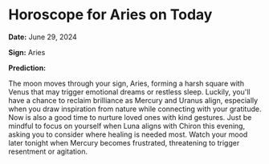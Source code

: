 # Horoscope for Aries on Today

**Date:** June 29, 2024

**Sign:** Aries

**Prediction:**

The moon moves through your sign, Aries, forming a harsh square with Venus that may trigger emotional dreams or restless sleep. Luckily, you'll have a chance to reclaim brilliance as Mercury and Uranus align, especially when you draw inspiration from nature while connecting with your gratitude. Now is also a good time to nurture loved ones with kind gestures. Just be mindful to focus on yourself when Luna aligns with Chiron this evening, asking you to consider where healing is needed most. Watch your mood later tonight when Mercury becomes frustrated, threatening to trigger resentment or agitation.
